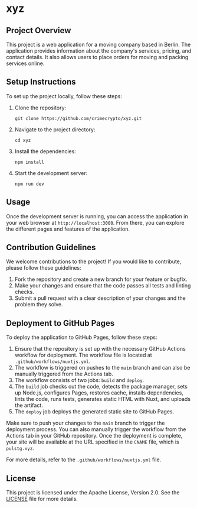 # xyz

## Project Overview

This project is a web application for a moving company based in Berlin. The application provides information about the company's services, pricing, and contact details. It also allows users to place orders for moving and packing services online.

## Setup Instructions

To set up the project locally, follow these steps:

1. Clone the repository:
   ```
   git clone https://github.com/crimecrypto/xyz.git
   ```
2. Navigate to the project directory:
   ```
   cd xyz
   ```
3. Install the dependencies:
   ```
   npm install
   ```
4. Start the development server:
   ```
   npm run dev
   ```

## Usage

Once the development server is running, you can access the application in your web browser at `http://localhost:3000`. From there, you can explore the different pages and features of the application.

## Contribution Guidelines

We welcome contributions to the project! If you would like to contribute, please follow these guidelines:

1. Fork the repository and create a new branch for your feature or bugfix.
2. Make your changes and ensure that the code passes all tests and linting checks.
3. Submit a pull request with a clear description of your changes and the problem they solve.

## Deployment to GitHub Pages

To deploy the application to GitHub Pages, follow these steps:

1. Ensure that the repository is set up with the necessary GitHub Actions workflow for deployment. The workflow file is located at `.github/workflows/nuxtjs.yml`.
2. The workflow is triggered on pushes to the `main` branch and can also be manually triggered from the Actions tab.
3. The workflow consists of two jobs: `build` and `deploy`.
4. The `build` job checks out the code, detects the package manager, sets up Node.js, configures Pages, restores cache, installs dependencies, lints the code, runs tests, generates static HTML with Nuxt, and uploads the artifact.
5. The `deploy` job deploys the generated static site to GitHub Pages.

Make sure to push your changes to the `main` branch to trigger the deployment process. You can also manually trigger the workflow from the Actions tab in your GitHub repository. Once the deployment is complete, your site will be available at the URL specified in the `CNAME` file, which is `pulstg.xyz`.

For more details, refer to the `.github/workflows/nuxtjs.yml` file.

## License

This project is licensed under the Apache License, Version 2.0. See the [LICENSE](LICENSE) file for more details.
